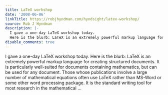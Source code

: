 ```yaml
---
title: LaTeX workshop
date: '2008-06-06'
linkTitle: https://robjhyndman.com/hyndsight/latex-workshop/
source: Rob J Hyndman
description: |-
  I gave a one-day LaTeX workshop today.
  Here is the blurb: LaTeX is an extremely powerful markup language for creating structured documents. It is particularly well-suited for documents containing mathematics, but can be used for any document. Those whose publications involve a large number of mathematical equations often use LaTeX rather than MS-Word or some other word processing package. It is the standard writing tool for most research in the mathematical ...
disable_comments: true
---
```

I gave a one-day LaTeX workshop today.
Here is the blurb: LaTeX is an extremely powerful markup language for creating structured documents. It is particularly well-suited for documents containing mathematics, but can be used for any document. Those whose publications involve a large number of mathematical equations often use LaTeX rather than MS-Word or some other word processing package. It is the standard writing tool for most research in the mathematical ...
